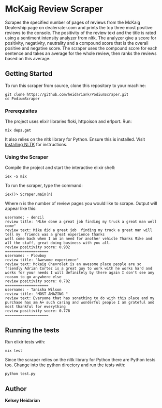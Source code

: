 # McKaig Review Scraper

Scrapes the specified number of pages of reviews from the McKaig Dealership page
on dealerrater.com and prints the top three most positive reviews to the console.
The positivity of the review text and the title is rated using a sentiment intensity
analyzer from nltk. The analyzer give a score for positivity, negativity, neutrality
and a compound score that is the overall positive and negative score. The scraper uses
the compound score for each sentence and takes an average for the whole review, then ranks
the reviews based on this average.

## Getting Started

To run this scraper from source, clone this repository to your machine:

```
git clone https://github.com/heidariank/PodiumScraper.git
cd PodiumScraper
```

### Prerequisites

The project uses elixir libraries floki, httpoison and erlport. Run:

```
mix deps.get
```

It also relies on the nltk library for Python. Ensure this is installed. Visit [Installing NLTK](http://www.nltk.org/install.html) for instructions.

### Using the Scraper

Compile the project and start the interactive elixir shell:

```
iex -S mix
```

To run the scraper, type the command:

```
iex()> Scraper.main(n)
```

Where n is the number of review pages you would like to scrape. Output will appear like this:
```
username: - denzil
review title: "Mike done a great job finding my truck a great man well come"
review text: Mike did a great job  finding my truck a great man will tell my  friends was a great experience thanks 
well come back when I am in need for another vehicle Thanks Mike and all the staff, great doing business with you all. 
review positivity score: 0.932
====================
username: - Plowboy
review title: "Awesome experience"
review text: Mckaig Chevrolet is an awesome place people are so friendly Adrian Cortez is a great guy to work with he works hard and works for your needs I will definitely by there again I don't see any reason to go anywhere else
review positivity score: 0.782
====================
username: - Tanisha Wilson
review title: "MOST AMAZING "
review text: Everyone that has sonething to do with this place and my purchase has am A+ such caring and wonderful people I am grateful and most thankful for everything 
review positivity score: 0.778
====================

```

## Running the tests

Run elixir tests with:

```
mix test
```

Since the scraper relies on the nltk library for Python there are Python tests too. Change into the python directory and run the tests with:

```
python test.py
```

## Author

**Kelsey Heidarian**